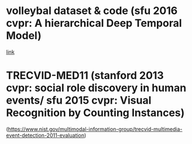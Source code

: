 # volleybal dataset & code (sfu 2016 cvpr: A hierarchical Deep Temporal Model)
[link](https://github.com/mostafa-saad/deep-activity-rec)

# TRECVID-MED11 (stanford 2013 cvpr: social role discovery in human events/ sfu 2015 cvpr: Visual Recognition by Counting Instances)

(https://www.nist.gov/multimodal-information-group/trecvid-multimedia-event-detection-2011-evaluation)


